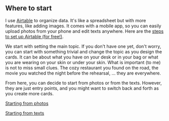 Where to start
--------

I use [Airtable](https://airtable.com/) to organize data. It's like a spreadsheet but with more features, like adding images. It comes with a mobile app, so you can easily upload photos from your phone and edit texts anywhere. Here are the [steps to set up Airtable (for free!)](#doc/airtable).

We start with setting the main topic. If you don't have one yet, don't worry, you can start with something trivial and change the topic as you design the cards. It can be about what you have on your desk or in your bag or what you are wearing on your skin or under your skin. What is important (to me) is not to miss small clues. The cozy restaurant you found on the road, the movie you watched the night before the rehearsal, ... they are everywhere.


From here, you can decide to start from photos or from the texts. However, they are just entry points, and you might want to switch back and forth as you create more cards.

[Starting from photos](#doc/photos)

[Starting from texts](#doc/texts)
